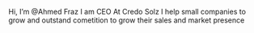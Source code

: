 Hi, I’m @Ahmed Fraz
I am CEO At Credo Solz
I help small companies to grow and outstand cometition to grow their sales and market presence
<!---
CredoSolz/CredoSolz is a ✨ special ✨ repository because its `README.md` (this file) appears on your GitHub profile.
You can click the Preview link to take a look at your changes.
--->
